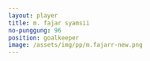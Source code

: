 ```yaml
---
layout: player
title: m. fajar syamsii
no-punggung: 96
position: goalkeeper
image: /assets/img/pp/m.fajarr-new.png
---
```

